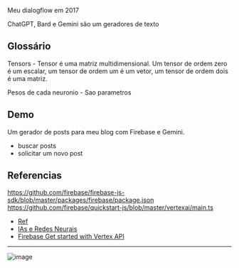 Meu dialogflow em 2017

ChatGPT, Bard e Gemini são um geradores de texto

## Glossário

Tensors - Tensor é uma matriz multidimensional. Um tensor de ordem zero é um escalar, um tensor de ordem um é um vetor,
um tensor de ordem dois é uma matriz.

Pesos de cada neuronio - Sao parametros

## Demo

Um gerador de posts para meu blog com Firebase e Gemini.

- buscar posts
- solicitar um novo post

## Referencias
https://github.com/firebase/firebase-js-sdk/blob/master/packages/firebase/package.json
https://github.com/firebase/quickstart-js/blob/master/vertexai/main.ts

- [Ref](https://firebase.google.com/docs/reference/js/vertexai-preview?authuser=1)
- [IAs e Redes Neurais](https://www.youtube.com/watch?v=UDrDg6uUOVs)
- [Firebase Get started with Vertex API](https://firebase.google.com/docs/vertex-ai/get-started)

-----

![image](https://github.com/codesilva/codesilva.github.io/assets/15680379/0c8ff407-3712-40db-befc-58dcfe991b03)

